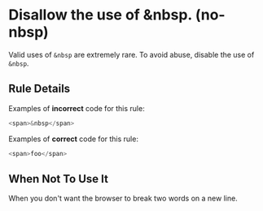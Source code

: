 # Disallow the use of &amp;nbsp. (no-nbsp)

Valid uses of `&nbsp` are extremely rare. To avoid abuse,
disable the use of `&nbsp`.


## Rule Details

Examples of **incorrect** code for this rule:

```js
<span>&nbsp</span>
```

Examples of **correct** code for this rule:

```js
<span>foo</span>
```

## When Not To Use It

When you don't want the browser to break two words on a new line.
